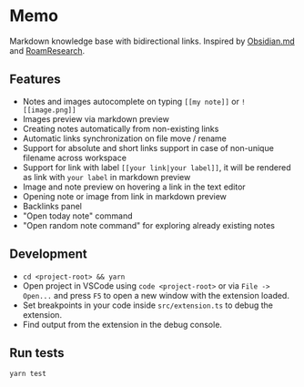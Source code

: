 # Memo

Markdown knowledge base with bidirectional links. Inspired by [Obsidian.md](https://obsidian.md/) and [RoamResearch](https://roamresearch.com/).

## Features

- Notes and images autocomplete on typing `[[my note]]` or `![[image.png]]`
- Images preview via markdown preview
- Creating notes automatically from non-existing links
- Automatic links synchronization on file move / rename
- Support for absolute and short links support in case of non-unique filename across workspace
- Support for link with label `[[your link|your label]]`, it will be rendered as link with `your label` in markdown preview
- Image and note preview on hovering a link in the text editor
- Opening note or image from link in markdown preview
- Backlinks panel
- "Open today note" command
- "Open random note command" for exploring already existing notes

## Development

* `cd <project-root> && yarn`
* Open project in VSCode using `code <project-root>` or via `File -> Open...` and press `F5` to open a new window with the extension loaded.
* Set breakpoints in your code inside `src/extension.ts` to debug the extension.
* Find output from the extension in the debug console.

## Run tests

```
yarn test
```
